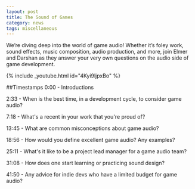 ```yaml
---
layout: post
title: The Sound of Games
category: news
tags: miscellaneous
---
```


We’re diving deep into the world of game audio! Whether it’s foley work, sound effects, music composition, audio production, and more, join Elmer and Darshan as they answer your very own questions on the audio side of game development.


{% include _youtube.html id="4Kyi9ljpxBo" %}


##Timestamps
0:00​​ - Introductions

2:33 - When is the best time, in a development cycle, to consider game audio?

7:18 - What's a recent in your work that you're proud of?

13:45 - What are common misconceptions about game audio?

18:56 - How would you define excellent game audio? Any examples?

25:11 - What's it like to be a project lead manager for a game audio team?

31:08 - How does one start learning or practicing sound design?

41:50 - Any advice for indie devs who have a limited budget for game audio?